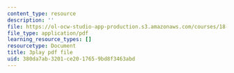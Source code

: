 ```yaml
---
content_type: resource
description: ''
file: https://ol-ocw-studio-app-production.s3.amazonaws.com/courses/18-01sc-single-variable-calculus-fall-2010/380da7ab3201ce2017659bd8f3463abd_ryLdyDrBfvI.pdf
file_type: application/pdf
learning_resource_types: []
resourcetype: Document
title: 3play pdf file
uid: 380da7ab-3201-ce20-1765-9bd8f3463abd
---
```

